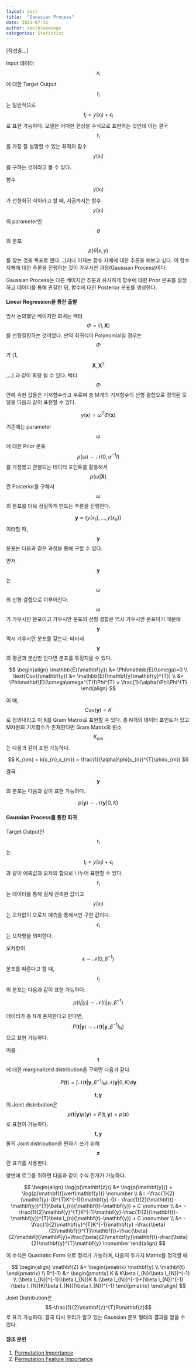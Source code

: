 ```yaml
---
layout: post
title:  "Gaussian Process"
date: 2021-07-11
author: seolbluewings
categories: Statistics
---
```


[작성중...]

Input 데이터 $$x_{i}$$에 대한 Target Output $$t_{i}$$는 일반적으로 $$t_{i}=y(x_{i})+\epsilon_{i}$$ 로 표현 가능하다. 모델은 어떠한 현상을 수식으로 표현하는 것인데 이는 결국 $$t_{i}$$를 가장 잘 설명할 수 있는 최적의 함수 $$y(x_{i})$$를 구하는 것이라고 볼 수 있다.

함수 $$y(x_{i})$$가 선형회귀 식이라고 할 때, 지금까지는 함수 $$y(x_{i})$$의 parameter인 $$\theta$$의 분포 $$p(\theta\vert x,y)$$를 찾는 것을 목표로 했다. 그러나 이제는 함수 자체에 대한 추론을 해보고 싶다. 이 함수 자체에 대한 추론을 진행하는 것이 가우시안 과정(Gaussian Process)이다.

Gaussian Process는 다른 베이지안 추론과 유사하게 함수에 대한 Prior 분포를 설정하고 데이터를 통해 관찰한 뒤, 함수에 대한 Posterior 분포를 생성한다.
 
#### Linear Regression을 통한 출발

앞서 논의했던 베이지안 회귀는 벡터 $$\Phi = (1,\mathbf{X})$$ 를 선형결합하는 것이었다. 만약 회귀식이 Polynomial일 경우는 $$\Phi$$가 (1,$$\mathbf{X},{\mathbf{X}}^{2}$$,...) 과 같이 확장 될 수 있다. 벡터 $$\Phi$$ 안에 속한 값들은 기저함수라고 부르며 총 M개의 기저함수의 선형 결합으로 정의된 모델을 다음과 같이 표현할 수 있다.

$$y(\mathbf{x}) = \omega^{T}\Phi(\mathbf{x})$$

기존에는 parameter $$\omega$$ 에 대한 Prior 분포 $$ p(\omega) \sim \mathcal{N}(0,\alpha^{-1}I) $$ 를 가정했고 관찰되는 데이터 포인트를 활용해서 $$p(\omega\vert\mathbf{X})$$ 란 Posterior를 구해서 $$\omega$$의 분포를 더욱 정밀하게 만드는 추론을 진행한다.

$$\mathbf{y} = \{y(x_{1}),...,y(x_{n})\}$$ 이라할 때, $$\mathbf{y}$$ 분포는 다음과 같은 과정을 통해 구할 수 있다.

먼저 $$\mathbf{y}$$ 는 $$\omega$$의 선형 결합으로 이루어진다. $$\omega$$가 가우시안 분포이고 가우시안 분포의 선형 결합은 역시 가우시안 분포이기 때문에 $$\mathbf{y}$$ 역시 가우시안 분포를 갖는다. 따라서 $$\mathbf{y}$$의 평균과 분산만 안다면 분포를 특정지을 수 있다.

$$
\begin{align}
\mathbb{E}(\mathbf{y}) &= \Phi\mathbb{E}(\omega)=0 \\
\text{Cov}(\mathbf{y}) &= \mathbb{E}(\mathbf{y}\mathbf{y}^{T}) \\
&= \Phi\mathbf{E}(\omega\omega^{T})\Phi^{T} = \frac{1}{\alpha}\Phi\Phi^{T}
\end{align}
$$

이 때, $$ \text{Cov}(\mathbf{y}) = K $$로 정의내리고 이 K를 Gram Matrix로 표현할 수 있다. 총 N개의 데이터 포인트가 있고 M차원의 기저함수가 존재한다면 Gram Matrix의 원소 $$K_{nm}$$ 는 다음과 같이 표현 가능하다.

$$ K_{nm} = k(x_{n},x_{m}) = \frac{1}{\alpha}\phi(x_{n})^{T}\phi(x_{m}) $$

결국 $$\mathbf{y}$$의 분포는 다음과 같이 표현 가능하다.

$$ p(\mathbf{y}) \sim \mathcal{N}(\mathbf{y}\vert 0,K) $$

#### Gaussian Process를 통한 회귀

Target Output인 $$t_{i}$$는 $$t_{i}=y(x_{i})+\epsilon_{i}$$ 과 같이 예측값과 오차의 합으로 나누어 표현할 수 있다. $$t_{i}$$는 데이터를 통해 실제 관측한 값이고 $$y(x_{i})$$는 오차없이 오로지 예측을 통해서만 구한 값이다. $$\epsilon_{i}$$는 오차항을 의미한다.

오차항이 $$\epsilon \sim \mathcal{N}(0,\beta^{-1})$$ 분포를 따른다고 할 때, $$t_{i}$$의 분포는 다음과 같이 표현 가능하다.

$$p(t_{i}\vert y_{i}) \sim \mathcal{N}(t_{i}\vert y_{i},\beta^{-1})$$

데이터가 총 N개 존재한다고 한다면, $$P(\mathbf{t}\vert\mathbf{y}) \sim \mathcal{N}(\mathbf{t}\vert\mathbf{y},\beta^{-1}I_{N})$$ 으로 표현 가능하다.

이를 $$\mathbf{t}$$에 대한 marginalized distribution을 구하면 다음과 같다.

$$ P(\mathbf{t}) = \int \mathcal{N}(\mathbf{t}\vert\mathbf{y},\beta^{-1}I_{N})\mathcal{N}(\mathbf{y}\vert 0,K)d\mathbf{y}$$

$$\mathbf{t},\mathbf{y}$$의 Joint distribution은 $$ p(\mathbf{t}\vert\mathbf{y})p(\mathbf{y}) = P(\mathbf{t},\mathbf{y}) = p(\mathbf{z}) $$ 로 표현이 가능하다. $$\mathbf{t},\mathbf{y}$$ 둘의 Joint distribution을 편하기 쓰기 위해 $$\mathbf{z}$$란 표기를 사용한다.

양변에 로그를 취하면 다음과 같이 수식 전개가 가능하다.

$$
\begin{align}
\log{p(\mathbf{z})} &= \log{p(\mathbf{y})} + \log{p(\mathbf{t}\vert\mathbf{y})} \nonumber \\
&= -\frac{1}{2}(\mathbf{y}-0)^{T}K^{-1}(\mathbf{y}-0) - \frac{1}{2}(\mathbf{t}-\mathbf{y})^{T}\beta I_{n}(\mathbf{t}-\mathbf{y}) + C \nonumber \\
&= -\frac{1}{2}\mathbf{y}^{T}K^{-1}\mathbf{y}-\frac{1}{2}(\mathbf{t}-\mathbf{y})^{T}\beta I_{n}(\mathbf{t}-\mathbf{y}) + C \nonumber \\
&= -\frac{1}{2}\mathbf{y}^{T}K^{-1}\mathbf{y} -\frac{\beta}{2}\mathbf{t}^{T}\mathbf{t}+\frac{\beta}{2}\mathbf{t}\mathbf{y}+\frac{\beta}{2}\mathbf{y}\mathbf{t}-\frac{\beta}{2}\mathbf{y}^{T}\mathbf{y} \nonumber
\end{align}
$$

이 수식은 Quadratic Form 으로 정리가 가능하며, 다음의 두가지 Matrix를 정의할 때 

$$
\begin{align}
\mathbf{Z} &= \begin{pmatrix} \mathbf{y} \\ \mathbf{t} \end{pmatrix} 
\\
R^{-1} &=
\begin{pmatrix}
K & K\beta I_{N}(\beta I_{N})^{-1} \\
(\beta I_{N})^{-1}(\beta I_{N})K & (\beta I_{N})^{-1}+(\beta I_{N})^{-1}(\beta I_{N})K(\beta I_{N})(\beta I_{N})^{-1}
\end{pmatrix}
\end{align}
$$

Joint Distribution은 $$-\frac{1}{2}\mathbf{z}^{T}R\mathbf{z}$$ 로 표기 가능하다. 결국 다시 우리가 알고 있는 Gaussian 분포 형태의 결과를 얻을 수 있다. 


#### 참조 문헌
1. [Permutation Importance](https://www.kaggle.com/dansbecker/permutation-importance) <br>
2. [Permutation Feature Importance](https://christophm.github.io/interpretable-ml-book/feature-importance.html)
